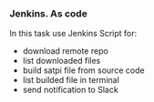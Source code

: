 ### Jenkins. As code

In this task use Jenkins Script for:
 - download remote repo
 - list downloaded files
 - build satpi file from source code
 - list builded file in terminal
 - send notification to Slack
